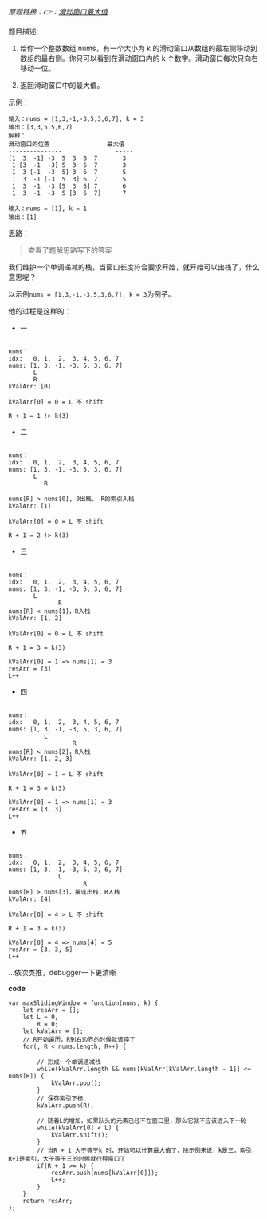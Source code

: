 *原题链接：👉：[滑动窗口最大值](https://leetcode-cn.com/problems/sliding-window-maximum/description/)*

题目描述:

1. 给你一个整数数组 nums，有一个大小为 k 的滑动窗口从数组的最左侧移动到数组的最右侧。你只可以看到在滑动窗口内的 k 个数字。滑动窗口每次只向右移动一位。

2. 返回滑动窗口中的最大值。


示例：
```
输入：nums = [1,3,-1,-3,5,3,6,7], k = 3
输出：[3,3,5,5,6,7]
解释：
滑动窗口的位置                最大值
---------------               -----
[1  3  -1] -3  5  3  6  7       3
 1 [3  -1  -3] 5  3  6  7       3
 1  3 [-1  -3  5] 3  6  7       5
 1  3  -1 [-3  5  3] 6  7       5
 1  3  -1  -3 [5  3  6] 7       6
 1  3  -1  -3  5 [3  6  7]      7
```

```
输入：nums = [1], k = 1
输出：[1]
```

思路：
> 查看了题解思路写下的答案

我们维护一个单调递减的栈，当窗口长度符合要求开始，就开始可以出栈了，什么意思呢？

以示例`nums = [1,3,-1,-3,5,3,6,7], k = 3`为例子。

他的过程是这样的：

- 一
```

nums：
idx:   0, 1,  2,  3, 4, 5, 6, 7
nums: [1, 3, -1, -3, 5, 3, 6, 7]
       L
       R
kValArr: [0]

kValArr[0] = 0 = L 不 shift

R + 1 = 1 !> k(3)
```

- 二

```

nums：
idx:   0, 1,  2,  3, 4, 5, 6, 7
nums: [1, 3, -1, -3, 5, 3, 6, 7]
       L
          R

nums[R] > nums[0], 0出栈， R的索引入栈
kValArr: [1]

kValArr[0] = 0 = L 不 shift

R + 1 = 2 !> k(3)
```

- 三

```

nums：
idx:   0, 1,  2,  3, 4, 5, 6, 7
nums: [1, 3, -1, -3, 5, 3, 6, 7]
       L
              R
nums[R] < nums[1]，R入栈
kValArr: [1, 2]

kValArr[0] = 0 = L 不 shift

R + 1 = 3 = k(3)

kValArr[0] = 1 => nums[1] = 3
resArr = [3]
L++

```

- 四


```

nums：
idx:   0, 1,  2,  3, 4, 5, 6, 7
nums: [1, 3, -1, -3, 5, 3, 6, 7]
          L
                  R
nums[R] < nums[2]，R入栈
kValArr: [1, 2, 3]

kValArr[0] = 1 = L 不 shift

R + 1 = 3 = k(3)

kValArr[0] = 1 => nums[1] = 3
resArr = [3, 3]
L++

```

- 五
```

nums：
idx:   0, 1,  2,  3, 4, 5, 6, 7
nums: [1, 3, -1, -3, 5, 3, 6, 7]
              L
                     R
nums[R] > nums[3]，接连出栈，R入栈
kValArr: [4]

kValArr[0] = 4 > L 不 shift

R + 1 = 3 = k(3)

kValArr[0] = 4 => nums[4] = 5
resArr = [3, 3, 5]
L++

```

...依次类推，debugger一下更清晰


**code**

```
var maxSlidingWindow = function(nums, k) {
    let resArr = [];
    let L = 0,
        R = 0;
    let kValArr = [];
    // R开始遍历，R到右边界的时候就该停了
    for(; R < nums.length; R++) {
        
        // 形成一个单调递减栈
        while(kValArr.length && nums[kValArr[kValArr.length - 1]] <= nums[R]) {
            kValArr.pop();
        }
        // 保存索引下标
        kValArr.push(R);

        // 随着L的增加，如果队头的元素已经不在窗口里，那么它就不应该进入下一轮
        while(kValArr[0] < L) {
            kValArr.shift();
        }
        // 当R + 1 大于等于k 时，开始可以计算最大值了，按示例来说，k是三，索引，R+1是索引，大于等于三的时候就行程窗口了
        if(R + 1 >= k) {
            resArr.push(nums[kValArr[0]]);
            L++;
        }
    }
    return resArr;
};
```
